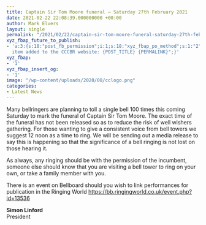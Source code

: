 ```yaml
---
title: Captain Sir Tom Moore funeral – Saturday 27th February 2021
date: 2021-02-22 22:08:39.000000000 +00:00
author: Mark Elvers
layout: single
permalink: "/2021/02/22/captain-sir-tom-moore-funeral-saturday-27th-february-2021/"
xyz_fbap_future_to_publish:
- 'a:3:{s:18:"post_fb_permission";i:1;s:18:"xyz_fbap_po_method";s:1:"2";s:16:"xyz_fbap_message";s:62:"News
  item added to the CCCBR website: {POST_TITLE} {PERMALINK}";}'
xyz_fbap:
- '1'
xyz_fbap_insert_og:
- '1'
image: "/wp-content/uploads/2020/08/cclogo.png"
categories:
- Latest News
---
```

Many bellringers are planning to toll a single bell 100 times this coming Saturday to mark the funeral of Captain Sir Tom Moore. The exact time of the funeral has not been released so as to reduce the risk of well wishers gathering. For those wanting to give a consistent voice from bell towers we suggest 12 noon as a time to ring. We will be sending out a media release to say this is happening so that the significance of a bell ringing is not lost on those hearing it.

As always, any ringing should be with the permission of the incumbent, someone else should know that you are visiting a bell tower to ring on your own, or take a family member with you.

There is an event on Bellboard should you wish to link performances for publication in the Ringing World <https://bb.ringingworld.co.uk/event.php?id=13536>

**Simon Linford**  
President
